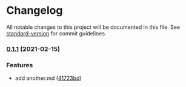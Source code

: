 # Changelog

All notable changes to this project will be documented in this file. See [standard-version](https://github.com/conventional-changelog/standard-version) for commit guidelines.

### [0.1.1](https://github.com/Terkwood/tinker-versioner/compare/v0.1.0...v0.1.1) (2021-02-15)


### Features

* add another.md ([41723bd](https://github.com/Terkwood/tinker-versioner/commit/41723bdf29edc684c08f1fea00b4fe45426f5792))
